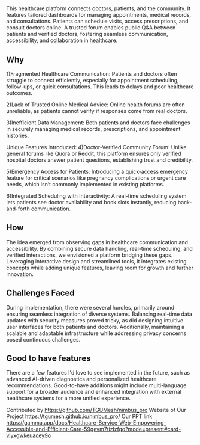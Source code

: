 # <Idea title>

This healthcare platform connects doctors, patients, and the community. It features tailored dashboards for managing appointments, medical records, and consultations. Patients can schedule visits, access prescriptions, and consult doctors online. A trusted forum enables public Q&A between patients and verified doctors, fostering seamless communication, accessibility, and collaboration in healthcare.

## Why

1)Fragmented Healthcare Communication:
Patients and doctors often struggle to connect efficiently, especially for appointment scheduling, follow-ups, or quick consultations. This leads to delays and poor healthcare outcomes.

2)Lack of Trusted Online Medical Advice:
Online health forums are often unreliable, as patients cannot verify if responses come from real doctors.

3)Inefficient Data Management:
Both patients and doctors face challenges in securely managing medical records, prescriptions, and appointment histories.

Unique Features Introduced:
4)Doctor-Verified Community Forum:
Unlike general forums like Quora or Reddit, this platform ensures only verified hospital doctors answer patient questions, establishing trust and credibility.

5)Emergency Access for Patients:
Introducing a quick-access emergency feature for critical scenarios like pregnancy complications or urgent care needs, which isn’t commonly implemented in existing platforms.

6)Integrated Scheduling with Interactivity:
A real-time scheduling system lets patients see doctor availability and book slots instantly, reducing back-and-forth communication.


## How 

The idea emerged from observing gaps in healthcare communication and accessibility. By combining secure data handling, real-time scheduling, and verified interactions, we envisioned a platform bridging these gaps. Leveraging interactive design and streamlined tools, it integrates existing concepts while adding unique features, leaving room for growth and further innovation.

## Challenges Faced

During implementation, there were several hurdles, primarily around ensuring seamless integration of diverse systems. Balancing real-time data updates with security measures proved tricky, as did designing intuitive user interfaces for both patients and doctors. Additionally, maintaining a scalable and adaptable infrastructure while addressing privacy concerns posed continuous challenges.

## Good to have features
There are a few features I'd love to see implemented in the future, such as advanced AI-driven diagnostics and personalized healthcare recommendations. Good-to-have additions might include multi-language support for a broader audience and enhanced integration with external healthcare systems for a more unified experience.

Contributed by https://github.com/TGUMesh/nimbus_pro
Website of Our Project 
https://tgumesh.github.io/nimbus_pro/
Our PPT link https://gamma.app/docs/Healthcare-Service-Web-Empowering-Accessible-and-Efficient-Care-59gevm7tizlzfgo?mode=present#card-viyxgwkeuacey9o